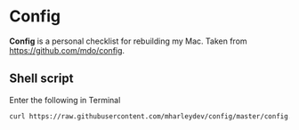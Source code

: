 # Config

__Config__ is a personal checklist for rebuilding my Mac. Taken from https://github.com/mdo/config. 

## Shell script

Enter the following in Terminal

```bash
curl https://raw.githubusercontent.com/mharleydev/config/master/config.sh > ~/Downloads/config.sh && bash ~/Downloads/config.sh
```
